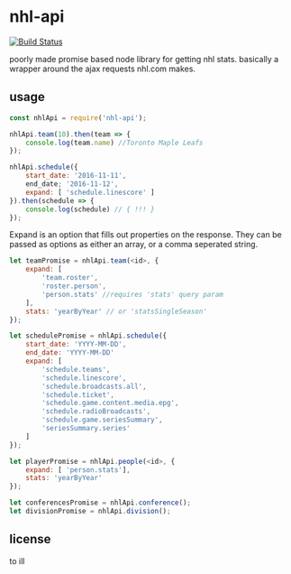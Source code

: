 # nhl-api

[![Build Status](https://secure.travis-ci.org/dmamills/nhl-api.png)](http://travis-ci.org/dmamills/nhl-api)

poorly made promise based node library for getting nhl stats. basically a wrapper around the ajax requests nhl.com makes.

## usage

```javascript
const nhlApi = require('nhl-api');

nhlApi.team(10).then(team => {
    console.log(team.name) //Toronto Maple Leafs
});

nhlApi.schedule({
    start_date: '2016-11-11',
    end_date; '2016-11-12',
    expand: [ 'schedule.linescore' ]
}).then(schedule => {
    console.log(schedule) // { !!! }
});

```

Expand is an option that fills out properties on the response. They can be passed as options as either an array, or a comma seperated string.

```javascript
let teamPromise = nhlApi.team(<id>, {
    expand: [
        'team.roster',
        'roster.person',
        'person.stats' //requires 'stats' query param
    ],
    stats: 'yearByYear' // or 'statsSingleSeason'
});

let schedulePromise = nhlApi.schedule({
    start_date: 'YYYY-MM-DD',
    end_date: 'YYYY-MM-DD'
    expand: [
        'schedule.teams',
        'schedule.linescore',
        'schedule.broadcasts.all',
        'schedule.ticket',
        'schedule.game.content.media.epg',
        'schedule.radioBroadcasts',
        'schedule.game.seriesSummary',
        'seriesSummary.series'
    ]
});

let playerPromise = nhlApi.people(<id>, {
    expand: [ 'person.stats'],
    stats: 'yearByYear'
});

let conferencesPromise = nhlApi.conference();
let divisionPromise = nhlApi.division();

```

## license

to ill
